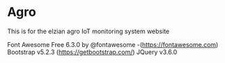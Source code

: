 # Agro

This is for the elzian agro IoT monitoring system website

Font Awesome Free 6.3.0 by @fontawesome -(https://fontawesome.com) 
Bootstrap v5.2.3 (https://getbootstrap.com/)
JQuery v3.6.0